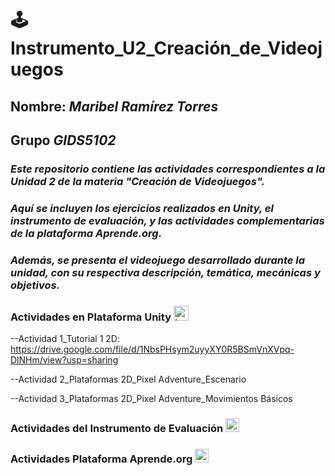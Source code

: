 #  🕹️ Instrumento_U2_Creación_de_Videojuegos
## Nombre: *Maribel Ramírez Torres*    
## Grupo *GIDS5102*

### *Este repositorio contiene las actividades correspondientes a la Unidad 2 de la materia "Creación de Videojuegos".*
### *Aquí se incluyen los ejercicios realizados en Unity, el instrumento de evaluación, y las actividades complementarias de la plataforma Aprende.org.*
### *Además, se presenta el videojuego desarrollado durante la unidad, con su respectiva descripción, temática, mecánicas y objetivos.*

### Actividades en Plataforma Unity <img width="24" height="24" alt="image" src="https://github.com/user-attachments/assets/6c552379-fce4-4c07-9227-b6faf0c8456e" />


--Actividad 1_Tutorial 1 2D: 
https://drive.google.com/file/d/1NbsPHsym2uyyXY0R5BSmVnXVpq-DlNHm/view?usp=sharing 

--Actividad 2_Plataformas 2D_Pixel Adventure_Escenario

--Actividad 3_Plataformas 2D_Pixel Adventure_Movimientos Básicos


### Actividades del Instrumento de Evaluación <img width="22" height="22" alt="image" src="https://github.com/user-attachments/assets/9b74a58f-0a38-45c1-b912-e78f5339aef5" />



### Actividades Plataforma Aprende.org <img width="22" height="22" alt="image" src="https://github.com/user-attachments/assets/d930474d-f38d-4364-92d9-09ff8052eeee" />


